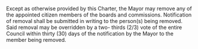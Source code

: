 Except as otherwise provided by this Charter, the Mayor may remove any of the appointed citizen members of the boards and commissions. Notification of removal shall be submitted in writing to the person(s) being removed. Said removal may be overridden by a two- thirds (2/3) vote of the entire Council within thirty (30) days of the notification by the Mayor to the member being removed.
